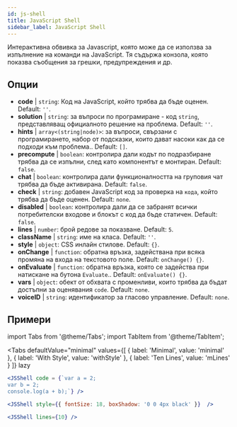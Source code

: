 ```yaml
---
id: js-shell
title: JavaScript Shell
sidebar_label: JavaScript Shell
---
```


Интерактивна обвивка за Javascript, която може да се използва за изпълнение на команди на JavaScript. Тя съдържа конзола, която показва съобщения за грешки, предупреждения и др.

## Опции

* __code__ | `string`: Код на JavaScript, който трябва да бъде оценен. Default: `''`.
* __solution__ | `string`: за въпроси по програмиране - код `string`, представляващ официалното решение на проблема. Default: `''`.
* __hints__ | `array<(string|node)>`: за въпроси, свързани с програмирането, набор от подсказки, които дават насоки как да се подходи към проблема.. Default: `[]`.
* __precompute__ | `boolean`: контролира дали кодът по подразбиране трябва да се изпълни, след като компонентът е монтиран. Default: `false`.
* __chat__ | `boolean`: контролира дали функционалността на груповия чат трябва да бъде активирана. Default: `false`.
* __check__ | `string`: добавен JavaScript код за проверка на `кода`, който трябва да бъде оценен. Default: `none`.
* __disabled__ | `boolean`: контролира дали да се забранят всички потребителски входове и блокът с код да бъде статичен. Default: `false`.
* __lines__ | `number`: брой редове за показване. Default: `5`.
* __className__ | `string`: име на класа. Default: `''`.
* __style__ | `object`: CSS инлайн стилове. Default: `{}`.
* __onChange__ | `function`: обратна връзка, задействана при всяка промяна на входа на текстовото поле. Default: `onChange() {}`.
* __onEvaluate__ | `function`: обратна връзка, която се задейства при натискане на бутона `Evaluate`.. Default: `onEvaluate() {}`.
* __vars__ | `object`: обект от обхвата с променливи, които трябва да бъдат достъпни за оценявания `code`. Default: `none`.
* __voiceID__ | `string`: идентификатор за гласово управление. Default: `none`.


## Примери

import Tabs from '@theme/Tabs';
import TabItem from '@theme/TabItem';

<Tabs
    defaultValue="minimal"
    values={[
        { label: 'Minimal', value: 'minimal' },
        { label: 'With Style', value: 'withStyle' },
        { label: 'Ten Lines', value: 'mLines' }
    ]}
    lazy
>

<TabItem value="minimal">

```jsx live
<JSShell code = {`var a = 2; 
var b = 2;
console.log(a + b);`} />
```

</TabItem>

<TabItem value="withStyle">

```jsx live
<JSShell style={{ fontSize: 18, boxShadow: '0 0 4px black' }}  />
```

</TabItem>

<TabItem value="mLines">

```jsx live
<JSShell lines={10} />
```

</TabItem>

</Tabs>




